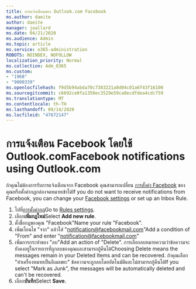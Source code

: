 ```yaml
---
title: การแจ้งเตือนของ Outlook.com Facebook
ms.author: daeite
author: daeite
manager: joallard
ms.date: 04/21/2020
ms.audience: Admin
ms.topic: article
ms.service: o365-administration
ROBOTS: NOINDEX, NOFOLLOW
localization_priority: Normal
ms.collection: Adm_O365
ms.custom:
- "1968"
- "9000339"
ms.openlocfilehash: f9d5b94abda70c7383221a0d04c01a6f43f16100
ms.sourcegitcommit: c6692ce0fa1358ec3529e59ca0ecdfdea4cdc759
ms.translationtype: MT
ms.contentlocale: th-TH
ms.lasthandoff: 09/14/2020
ms.locfileid: "47672147"
---
```

# <a name="facebook-notifications-using-outlookcom"></a><span data-ttu-id="4b336-102">การแจ้งเตือน Facebook โดยใช้ Outlook.com</span><span class="sxs-lookup"><span data-stu-id="4b336-102">Facebook notifications using Outlook.com</span></span>

<span data-ttu-id="4b336-103">ถ้าคุณไม่ต้องการรับการแจ้งเตือนจาก Facebook คุณสามารถเปลี่ยน [การตั้งค่า Facebook](https://aka.ms/facebook-notifications-settings) ของคุณหรือตั้งค่ากฎกล่องจดหมายเข้าได้</span><span class="sxs-lookup"><span data-stu-id="4b336-103">If you do not want to receive notifications from Facebook, you can change your [Facebook settings](https://aka.ms/facebook-notifications-settings) or set up an Inbox Rule.</span></span>

1. <span data-ttu-id="4b336-104">ไปที่[การตั้งค่ากฎ](https://outlook.live.com/mail/options/mail/rules/inboxRules)</span><span class="sxs-lookup"><span data-stu-id="4b336-104">Go to [Rules settings](https://outlook.live.com/mail/options/mail/rules/inboxRules).</span></span>
1. <span data-ttu-id="4b336-105">เลือก**เพิ่มกฎใหม่**</span><span class="sxs-lookup"><span data-stu-id="4b336-105">Select **Add new rule**.</span></span>
1. <span data-ttu-id="4b336-106">ตั้งชื่อกฎของคุณ "Facebook"</span><span class="sxs-lookup"><span data-stu-id="4b336-106">Name your rule "Facebook".</span></span>
1. <span data-ttu-id="4b336-107">เพิ่มเงื่อนไข "จาก" แล้วใส่ "notification@facebookmail.com"</span><span class="sxs-lookup"><span data-stu-id="4b336-107">Add a condition of "From" and enter "notification@facebookmail.com"</span></span>
1. <span data-ttu-id="4b336-108">เพิ่มการกระทำของ "ลบ"</span><span class="sxs-lookup"><span data-stu-id="4b336-108">Add an action of "Delete".</span></span> <span data-ttu-id="4b336-109">การเลือกลบหมายความว่าข้อความจะยังคงอยู่ในรายการที่ถูกลบของคุณและสามารถกู้คืนได้</span><span class="sxs-lookup"><span data-stu-id="4b336-109">Choosing Delete means the messages remain in your Deleted Items and can be recovered.</span></span> <span data-ttu-id="4b336-110">ถ้าคุณเลือก "ทำเครื่องหมายเป็นอีเมลขยะ" ข้อความจะถูกลบโดยอัตโนมัติและไม่สามารถกู้คืนได้</span><span class="sxs-lookup"><span data-stu-id="4b336-110">If you select "Mark as Junk", the messages will be automatically deleted and can't be recovered.</span></span>
1. <span data-ttu-id="4b336-111">เลือก**บันทึก**</span><span class="sxs-lookup"><span data-stu-id="4b336-111">Select **Save**.</span></span>